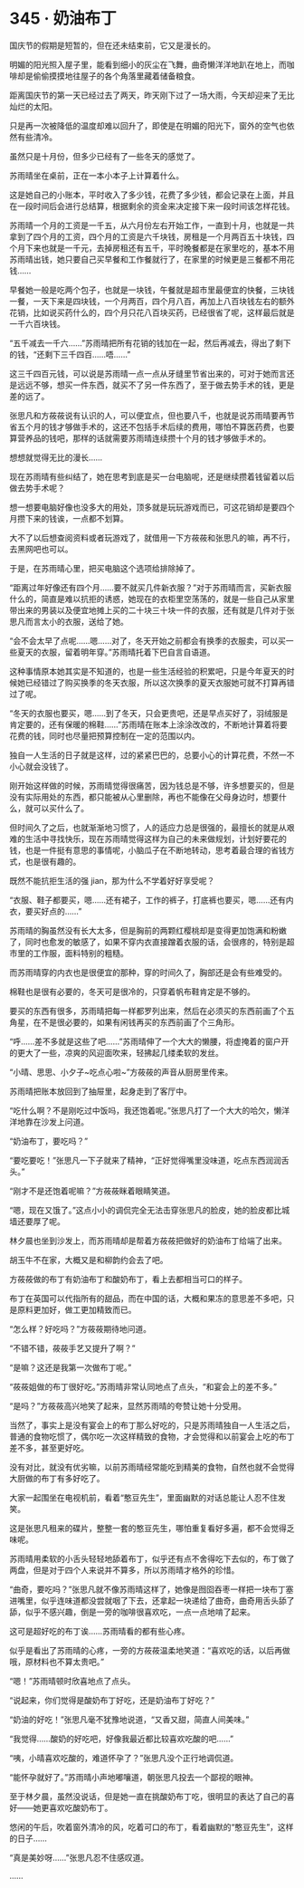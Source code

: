 # 345 · 奶油布丁

国庆节的假期是短暂的，但在还未结束前，它又是漫长的。

明媚的阳光照入屋子里，能看到细小的灰尘在飞舞，曲奇懒洋洋地趴在地上，而咖啡却是偷偷摸摸地往屋子的各个角落里藏着储备粮食。

距离国庆节的第一天已经过去了两天，昨天刚下过了一场大雨，今天却迎来了无比灿烂的太阳。

只是再一次被降低的温度却难以回升了，即使是在明媚的阳光下，窗外的空气也依然有些清冷。

虽然只是十月份，但多少已经有了一些冬天的感觉了。

苏雨晴坐在桌前，正在一本小本子上计算着什么。

这是她自己的小账本，平时收入了多少钱，花费了多少钱，都会记录在上面，并且在一段时间后会进行总结算，根据剩余的资金来决定接下来一段时间该怎样花钱。

苏雨晴一个月的工资是一千五，从六月份左右开始工作，一直到十月，也就是一共拿到了四个月的工资，四个月的工资是六千块钱，房租是一个月两百五十块钱，四个月下来也就是一千元，去掉房租还有五千，平时晚餐都是在家里吃的，基本不用苏雨晴出钱，她只要自己买早餐和工作餐就行了，在家里的时候更是三餐都不用花钱……

早餐她一般是吃两个包子，也就是一块钱，午餐就是超市里最便宜的快餐，三块钱一餐，一天下来是四块钱，一个月两百，四个月八百，再加上八百块钱左右的额外花销，比如说买药什么的，四个月只花八百块买药，已经很省了呢，这样最后就是一千六百块钱。

“五千减去一千六……”苏雨晴把所有花销的钱加在一起，然后再减去，得出了剩下的钱，“还剩下三千四百……唔……”

这三千四百元钱，可以说是苏雨晴一点一点从牙缝里节省出来的，可对于她而言还是远远不够，想买一件东西，就买不了另一件东西了，至于做去势手术的钱，更是差的远了。

张思凡和方莜莜说有认识的人，可以便宜点，但也要八千，也就是说苏雨晴要再节省五个月的钱才够做手术的，这还不包括手术后续的费用，哪怕不算医药费，也要算营养品的钱吧，那样的话就需要苏雨晴连续攒十个月的钱才够做手术的。

想想就觉得无比的漫长……

现在苏雨晴有些纠结了，她在思考到底是买一台电脑呢，还是继续攒着钱留着以后做去势手术呢？

想一想要电脑好像也没多大的用处，顶多就是玩玩游戏而已，可这花销却是要四个月攒下来的钱诶，一点都不划算。

大不了以后想查阅资料或者玩游戏了，就借用一下方莜莜和张思凡的嘛，再不行，去黑网吧也可以。

于是，在苏雨晴心里，把买电脑这个选项给排除掉了。

“距离过年好像还有四个月……要不就买几件新衣服？”对于苏雨晴而言，买新衣服什么的，简直是难以抗拒的诱惑，她现在的衣柜里空荡荡的，就是一些自己从家里带出来的男装以及便宜地摊上买的二十块三十块一件的衣服，还有就是几件对于张思凡而言太小的衣服，送给了她。

“会不会太早了点呢……嗯……对了，冬天开始之前都会有换季的衣服卖，可以买一些夏天的衣服，留着明年穿。”苏雨晴托着下巴自言自语道。

这种事情原本她其实是不知道的，也是一些生活经验的积累吧，只是今年夏天的时候她已经错过了购买换季的冬天衣服，所以这次换季的夏天衣服她可就不打算再错过了呢。

“冬天的衣服也要买，嗯……到了冬天，只会更贵吧，还是早点买好了，羽绒服是肯定要的，还有保暖的棉鞋……”苏雨晴在账本上涂涂改改的，不断地计算着将要花费的钱，同时也尽量把预算控制在一定的范围以内。

独自一人生活的日子就是这样，过的紧紧巴巴的，总要小心的计算花费，不然一不小心就会没钱了。

刚开始这样做的时候，苏雨晴觉得很痛苦，因为钱总是不够，许多想要买的，但是没有实际用处的东西，都只能被从心里删除，再也不能像在父母身边时，想要什么，就可以买什么了。

但时间久了之后，也就渐渐地习惯了，人的适应力总是很强的，最擅长的就是从艰难的生活中寻找快乐，现在苏雨晴觉得这样为自己的未来做规划，计划好要花的钱，也是一件挺有意思的事情呢，小脑瓜子在不断地转动，思考着最合理的省钱方式，也是很有趣的。

既然不能抗拒生活的强 jian，那为什么不学着好好享受呢？

“衣服、鞋子都要买，嗯……还有裙子，工作的裤子，打底裤也要买，嗯……还有内衣，要买好点的……”

苏雨晴的胸虽然没有长大太多，但是胸前的两颗红樱桃却是变得更加饱满和粉嫩了，同时也愈发的敏感了，如果不穿内衣直接蹭着衣服的话，会很疼的，特别是超市里的工作服，面料特别的粗糙。

而苏雨晴穿的内衣也是很便宜的那种，穿的时间久了，胸部还是会有些难受的。

棉鞋也是很有必要的，冬天可是很冷的，只穿着帆布鞋肯定是不够的。

要买的东西有很多，苏雨晴把每一样都罗列出来，然后在必须买的东西前画了个五角星，在不是很必要的，如果有闲钱再买的东西前画了个三角形。

“呼……差不多就是这些了吧……”苏雨晴伸了一个大大的懒腰，将虚掩着的窗户开的更大了一些，凉爽的风迎面吹来，轻拂起几缕柔软的发丝。

“小晴、思思、小夕子~吃点心啦~”方莜莜的声音从厨房里传来。

苏雨晴把账本放回到了抽屉里，起身走到了客厅中。

“吃什么啊？不是刚吃过中饭吗，我还饱着呢。”张思凡打了一个大大的哈欠，懒洋洋地靠在沙发上问道。

“奶油布丁，要吃吗？”

“要吃要吃！”张思凡一下子就来了精神，“正好觉得嘴里没味道，吃点东西润润舌头。”

“刚才不是还饱着呢嘛？”方莜莜眯着眼睛笑道。

“嗯，现在又饿了。”这点小小的调侃完全无法击穿张思凡的脸皮，她的脸皮都比城墙还要厚了呢。

林夕晨也坐到沙发上，而苏雨晴却是帮着方莜莜把做好的奶油布丁给端了出来。

胡玉牛不在家，大概又是和柳韵约会去了吧。

方莜莜做的布丁有奶油布丁和酸奶布丁，看上去都相当可口的样子。

布丁在英国可以代指所有的甜品，而在中国的话，大概和果冻的意思差不多吧，只是原料更加好，做工更加精致而已。

“怎么样？好吃吗？”方莜莜期待地问道。

“不错不错，莜莜手艺又提升了啊？”

“是嘛？这还是我第一次做布丁呢。”

“莜莜姐做的布丁很好吃。”苏雨晴非常认同地点了点头，“和宴会上的差不多。”

“是吗？”方莜莜高兴地笑了起来，显然苏雨晴的夸赞让她十分受用。

当然了，事实上是没有宴会上的布丁那么好吃的，只是苏雨晴独自一人生活之后，普通的食物吃惯了，偶尔吃一次这样精致的食物，才会觉得和以前宴会上吃的布丁差不多，甚至更好吃。

没有对比，就没有优劣嘛，以前苏雨晴经常能吃到精美的食物，自然也就不会觉得大厨做的布丁有多好吃了。

大家一起围坐在电视机前，看着“憨豆先生”，里面幽默的对话总能让人忍不住发笑。

这是张思凡租来的碟片，整整一套的憨豆先生，哪怕重复看好多遍，都不会觉得乏味呢。

苏雨晴用柔软的小舌头轻轻地舔着布丁，似乎还有点不舍得吃下去似的，布丁做了两盘，但是对于四个人来说并不算多，所以苏雨晴才格外的珍惜。

“曲奇，要吃吗？”张思凡就不像苏雨晴这样了，她像是囫囵吞枣一样把一块布丁塞进嘴里，似乎连味道都没尝就咽了下去，还拿起一块递给了曲奇，曲奇用舌头舔了舔，似乎不感兴趣，倒是一旁的咖啡很喜欢吃，一点一点地啃了起来。

这可是超好吃的布丁诶……苏雨晴看的都有些心疼。

似乎是看出了苏雨晴的心疼，一旁的方莜莜温柔地笑道：“喜欢吃的话，以后再做哦，原材料也不算太贵吧。”

“嗯！”苏雨晴顿时欣喜地点了点头。

“说起来，你们觉得是酸奶布丁好吃，还是奶油布丁好吃？”

“奶油的好吃！”张思凡毫不犹豫地说道，“又香又甜，简直人间美味。”

“我觉得……酸奶的好吃吧，好像我最近都比较喜欢吃酸的吧……”

“咦，小晴喜欢吃酸的，难道怀孕了？”张思凡没个正行地调侃道。

“能怀孕就好了。”苏雨晴小声地嘟嚷道，朝张思凡投去一个鄙视的眼神。

至于林夕晨，虽然没说话，但是她一直在挑酸奶布丁吃，很明显的表达了自己的喜好——她更喜欢吃酸奶布丁。

悠闲的午后，吹着窗外清冷的风，吃着可口的布丁，看着幽默的“憨豆先生”，这样的日子……

“真是美妙呀……”张思凡忍不住感叹道。

……

